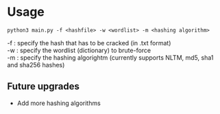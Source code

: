 # Usage

```
python3 main.py -f <hashfile> -w <wordlist> -m <hashing algorithm>
```
-f : specify the hash that has to be cracked (in .txt format)<br>
-w : specify the wordlist (dictionary) to brute-force<br>
-m : specify the hashing algorightm (currently supports  NLTM, md5, sha1 and sha256 hashes)<br>

## Future upgrades
<ul>
  <li> Add more hashing algorithms</li>
</ul>
